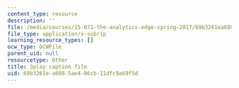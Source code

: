```yaml
---
content_type: resource
description: ''
file: /media/courses/15-071-the-analytics-edge-spring-2017/69b3261ea6085ae486cb11dfc9a69f5d_BKsi-Khu7Bs.vtt
file_type: application/x-subrip
learning_resource_types: []
ocw_type: OCWFile
parent_uid: null
resourcetype: Other
title: 3play caption file
uid: 69b3261e-a608-5ae4-86cb-11dfc9a69f5d
---
```

